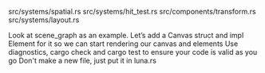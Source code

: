 src/systems/spatial.rs
src/systems/hit_test.rs
src/components/transform.rs
src/systems/layout.rs


Look at scene_graph as an example.
Let’s add a Canvas struct and impl Element for it so we can start rendering our canvas and elements
Use diagnostics, cargo check and cargo test to ensure your code is valid as you go
Don't make a new file, just put it in luna.rs
